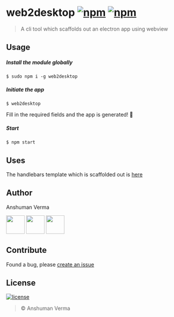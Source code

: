 # web2desktop [![npm](https://img.shields.io/npm/v/web2desktop.svg)](https://www.npmjs.com/package/web2desktop) [![npm](https://img.shields.io/npm/dt/web2desktop.svg)](https://www.npmjs.com/package/web2desktop)

>A cli tool which scaffolds out an electron app using webview

## Usage

##### Install the module globally
```
$ sudo npm i -g web2desktop
```

##### Initiate the app
```
$ web2desktop
```

Fill in the required fields and the app is generated! :tada:

##### Start
```
$ npm start
```


## Uses

The handlebars template which is scaffolded out is [here](https://github.com/anshumanv/electron-webview-template)


## Author

Anshuman Verma

[<img src="https://image.flaticon.com/icons/svg/34/34238.svg" width="50" padding="10">](https://twitter.com/Anshumaniac12)
[<img src="https://www.shareicon.net/download/2015/11/02/665921_internet.svg" width="50" padding="10">](https://linkedin.com/in/anshumanv12)
[<img src="https://upload.wikimedia.org/wikipedia/commons/9/91/Octicons-mark-github.svg" width="50" padding="10">](https://github.com/anshumanv)

## Contribute
Found a bug, please [create an issue](https://github.com/anshumanv/web2desktop/issues/new)

## License

[![license](https://img.shields.io/github/license/mashape/apistatus.svg)](https://github.com/anshumanv/web2desktop/blob/master/LICENSE)
> © Anshuman Verma
